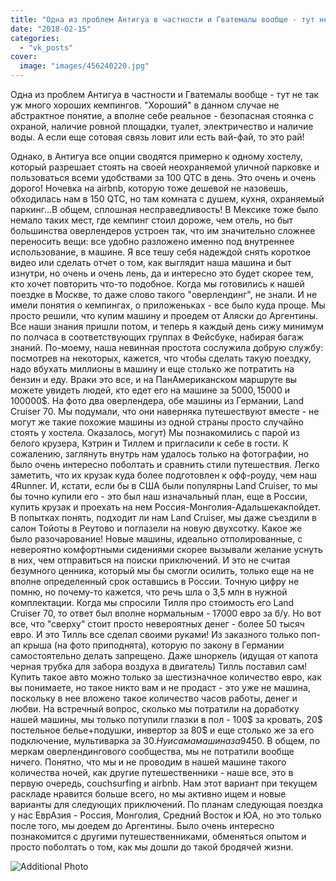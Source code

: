 ```yaml
---
title: "Одна из проблем Антигуа в частности и Гватемалы вообще - тут не так уж много хороших кемпингов. \"Хор..."
date: "2018-02-15"
categories: 
  - "vk_posts"
cover:
  image: "images/456240220.jpg"
---
```


Одна из проблем Антигуа в частности и Гватемалы вообще - тут не так уж много хороших кемпингов. "Хороший" в данном случае не абстрактное понятие, а вполне себе реальное - безопасная стоянка с охраной, наличие ровной площадки, туалет, электричество и наличие воды. А если еще сотовая связь ловит или есть вай-фай, то это рай!

<!--more-->

Однако, в Антигуа все опции сводятся примерно к одному хостелу, который разрешает стоять на своей неохраняемой уличной парковке и пользоваться всеми удобствами за 100 QTC в день. Это очень и очень дорого! Ночевка на airbnb, которую тоже дешевой не назовешь, обходилась нам в 150 QTC, но там комната с душем, кухня, охраняемый паркинг...В общем, сплошная несправедливость! В Мексике тоже было немало таких мест, где кемпинг стоил дороже, чем отель, но быт большинства оверлендеров устроен так, что им значительно сложнее переносить вещи: все удобно разложено именно под внутреннее использование, в машине. Я все тешу себя надеждой снять короткое видео или сделать отчет о том, как выглядит наша машина и быт изнутри, но очень и очень лень, да и интересно это будет скорее тем, кто хочет повторить что-то подобное. Когда мы готовились к нашей поездке в Москве, то даже слово такого "оверлендинг", не знали. И не имели понятия о кемпингах, о приложеньках - все было куда проще. Мы просто решили, что купим машину и проедем от Аляски до Аргентины. Все наши знания пришли потом, и теперь я каждый день сижу минимум по полчаса в соответствующих группах в Фейсбуке, набирая багаж знаний. По-моему, наша невинная простота сослужила добрую службу: посмотрев на некоторых, кажется, что чтобы сделать такую поездку, надо вбухать миллионы в машину и еще столько же потратить на бензин и еду. Враки это все, и на ПанАмериканском маршруте вы можете увидеть людей, кто едет его на машине за 5000$, 15000$ и 100000$. На фото два оверлендера, обе машины из Германии, Land Cruiser 70. Мы подумали, что они наверняка путешествуют вместе - не могут же такие похожие машины из одной страны просто случайно стоять у хостела. Оказалось, могут) Мы познакомились с парой из белого крузера, Кэтрин и Тиллем и пригласили к себе в гости. К сожалению, заглянуть внутрь нам удалось только на фотографии, но было очень интересно поболтать и сравнить стили путешествия. Легко заметить, что их крузак куда более подготовлен к офф-роуду, чем наш 4Runner. И, кстати, если бы в США были популярны Land Cruiser, то мы бы точно купили его - это был наш изначальный план, еще в России, купить крузак и проехать на нем Россия-Монголия-Адальшекакпойдет. В попытках понять, подходит ли нам Land Cruiser, мы даже съездили в салон Тойоты в Реутово и поглазели на новую двухсотку. Какое же было разочарование! Новые машины, идеально отполированные, с невероятно комфортными сидениями скорее вызывали желание уснуть в них, чем отправиться на поиски приключений. И это не считая безумного ценника, который мы бы смогли осилить, только еще на не вполне определенный срок оставшись в России. Точную цифру не помню, но почему-то кажется, что речь шла о 3,5 млн в нужной комплектации. Когда мы спросили Тилля про стоимость его Land Cruiser 70, то ответ был вполне нормальным - 17000 евро за б/у. Но вот все, что "сверху" стоит просто невероятных денег - более 50 тысяч евро. И это Тилль все сделал своими руками! Из заказного только поп-ап крыша (на фото приподнята), которую по закону в Германии самостоятельно делать запрещено. Даже шноркель (идущая от капота черная трубка для забора воздуха в двигатель) Тилль поставил сам! Купить такое авто можно только за шестизначное количество евро, как вы понимаете, но такое никто вам и не продаст - это уже не машина, поскольку в нее вложено такое количество часов работы, денег и любви. На встречный вопрос, сколько мы потратили на доработку нашей машины, мы только потупили глазки в пол - 100$ за кровать, 20$ постельное белье+подушки, инвертор за 80$ и еще столько же за его подключение, мультиварка за 30$. Ну и сама машина за 9450$. В общем, по меркам оверлендингового сообщества, мы не потратили вообще ничего. Понятно, что мы и не проводим в нашей машине такого количества ночей, как другие путешественники - наше все, это в первую очередь, couchsurfing и airbnb. Нам этот вариант при текущем раскладе нравится больше всего, но мы активно ищем и новые варианты для следующих приключений. По планам следующая поездка у нас ЕврАзия - Россия, Монголия, Средний Восток и ЮА, но это только после того, мы доедем до Аргентины. Было очень интересно познакомится с другими путешественниками, обменяться опытом и просто поболтать о том, как мы дошли до такой бродячей жизни.

![Additional Photo](https://vodpop.ru/wp-content/uploads/2023/07/456240221.jpg)
